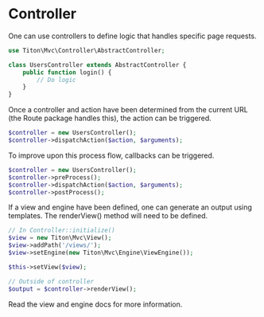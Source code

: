 # Controller #

One can use controllers to define logic that handles specific page requests.

```php
use Titon\Mvc\Controller\AbstractController;

class UsersController extends AbstractController {
	public function login() {
		// Do logic
	}
}
```

Once a controller and action have been determined from the current URL (the Route package handles this), the action can be triggered.

```php
$controller = new UsersController();
$controller->dispatchAction($action, $arguments);
```

To improve upon this process flow, callbacks can be triggered.

```php
$controller = new UsersController();
$controller->preProcess();
$controller->dispatchAction($action, $arguments);
$controller->postProcess();
```

If a view and engine have been defined, one can generate an output using templates. The renderView() method will need to be defined.

```php
// In Controller::initialize()
$view = new Titon\Mvc\View();
$view->addPath('/views/');
$view->setEngine(new Titon\Mvc\Engine\ViewEngine());

$this->setView($view);

// Outside of controller
$output = $controller->renderView();
```

Read the view and engine docs for more information.